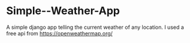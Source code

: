 # Simple--Weather-App
A simple django app telling the current weather of any location. I used a free api from https://openweathermap.org/